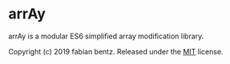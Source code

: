 arrAy
=====
arrAy is a modular ES6 simplified array modification library.


Copyright (c) 2019 fabian bentz.
Released under the [MIT](LICENSE) license.

